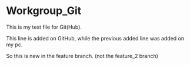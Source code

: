 # Workgroup_Git

This is my test file for Git(Hub).

This line is added on GitHub, while the previous added line was added on my pc.

So this is new in the feature branch. (not the feature_2 branch)